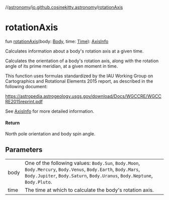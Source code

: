 //[astronomy](../../index.md)/[io.github.cosinekitty.astronomy](index.md)/[rotationAxis](rotation-axis.md)

# rotationAxis

fun [rotationAxis](rotation-axis.md)(body: [Body](-body/index.md), time: [Time](-time/index.md)): [AxisInfo](-axis-info/index.md)

Calculates information about a body's rotation axis at a given time.

Calculates the orientation of a body's rotation axis, along with the rotation angle of its prime meridian, at a given moment in time.

This function uses formulas standardized by the IAU Working Group on Cartographics and Rotational Elements 2015 report, as described in the following document:

https://astropedia.astrogeology.usgs.gov/download/Docs/WGCCRE/WGCCRE2015reprint.pdf

See [AxisInfo](-axis-info/index.md) for more detailed information.

#### Return

North pole orientation and body spin angle.

## Parameters

| | |
|---|---|
| body | One of the following values:     `Body.Sun`, `Body.Moon`, `Body.Mercury`, `Body.Venus`, `Body.Earth`, `Body.Mars`,     `Body.Jupiter`, `Body.Saturn`, `Body.Uranus`, `Body.Neptune`, `Body.Pluto`. |
| time | The time at which to calculate the body's rotation axis. |
